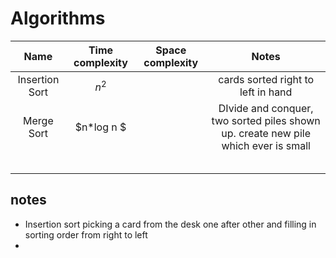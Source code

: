 # 						Algorithms 

|      Name      | Time complexity | Space complexity |                            Notes                             |
| :------------: | :-------------: | :--------------: | :----------------------------------------------------------: |
| Insertion Sort |      $n^2$      |                  |              cards sorted right to left in hand              |
|   Merge Sort   |   $n*log n $    |                  | DIvide and conquer, two sorted piles shown up. create new pile which ever is small |
|                |                 |                  |                                                              |
|                |                 |                  |                                                              |
|                |                 |                  |                                                              |
|                |                 |                  |                                                              |
|                |                 |                  |                                                              |

## notes

* Insertion sort picking a card from the desk one after other and filling in sorting order from right to left
* 

































